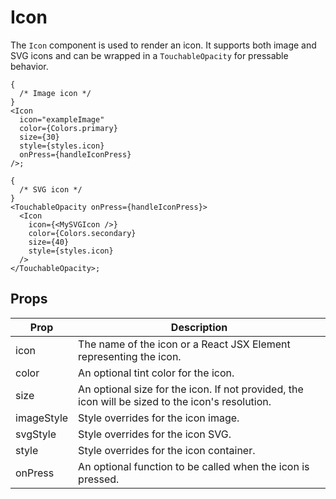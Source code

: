 # Icon

The `Icon` component is used to render an icon. It supports both image and SVG icons and can be wrapped in a `TouchableOpacity` for pressable behavior.

```tsx
{
  /* Image icon */
}
<Icon
  icon="exampleImage"
  color={Colors.primary}
  size={30}
  style={styles.icon}
  onPress={handleIconPress}
/>;

{
  /* SVG icon */
}
<TouchableOpacity onPress={handleIconPress}>
  <Icon
    icon={<MySVGIcon />}
    color={Colors.secondary}
    size={40}
    style={styles.icon}
  />
</TouchableOpacity>;
```

## Props

| Prop       | Description                                                                                      |
| ---------- | ------------------------------------------------------------------------------------------------ |
| icon       | The name of the icon or a React JSX Element representing the icon.                               |
| color      | An optional tint color for the icon.                                                             |
| size       | An optional size for the icon. If not provided, the icon will be sized to the icon's resolution. |
| imageStyle | Style overrides for the icon image.                                                              |
| svgStyle   | Style overrides for the icon SVG.                                                                |
| style      | Style overrides for the icon container.                                                          |
| onPress    | An optional function to be called when the icon is pressed.                                      |
